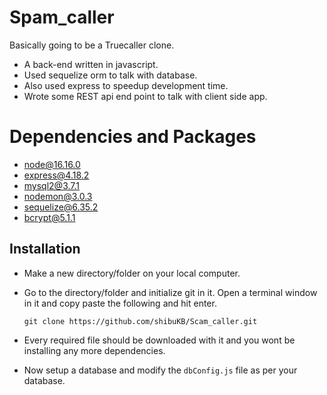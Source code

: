 # Spam_caller

Basically going to be a Truecaller clone.



 - A back-end written in javascript. 
 - Used sequelize orm to talk with database.
 - Also used express to speedup development time.
 - Wrote some REST api end point to talk with client side app.
 


# Dependencies and Packages

 - node@16.16.0
 - express@4.18.2
 - mysql2@3.7.1
 - nodemon@3.0.3
 - sequelize@6.35.2
 - bcrypt@5.1.1



## Installation

 - Make a new directory/folder on your local computer.
 - Go to the directory/folder and initialize git in it. Open a terminal window in it and copy paste the following and hit enter. 

    `git clone https://github.com/shibuKB/Scam_caller.git`

 

 - Every required file should be downloaded with it and you wont be installing any more dependencies.
 - Now setup a database and modify the `dbConfig.js` file as per your database.
 



